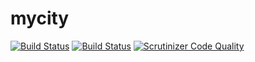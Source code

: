 # mycity 

[![Build Status](https://travis-ci.org/morph3o/mycity.svg?branch=master)](https://travis-ci.org/morph3o/mycity) [![Build Status](https://scrutinizer-ci.com/g/morph3o/mycity/badges/build.png?b=master)](https://scrutinizer-ci.com/g/morph3o/mycity/build-status/master) [![Scrutinizer Code Quality](https://scrutinizer-ci.com/g/morph3o/mycity/badges/quality-score.png?b=master)](https://scrutinizer-ci.com/g/morph3o/mycity/?branch=master)
